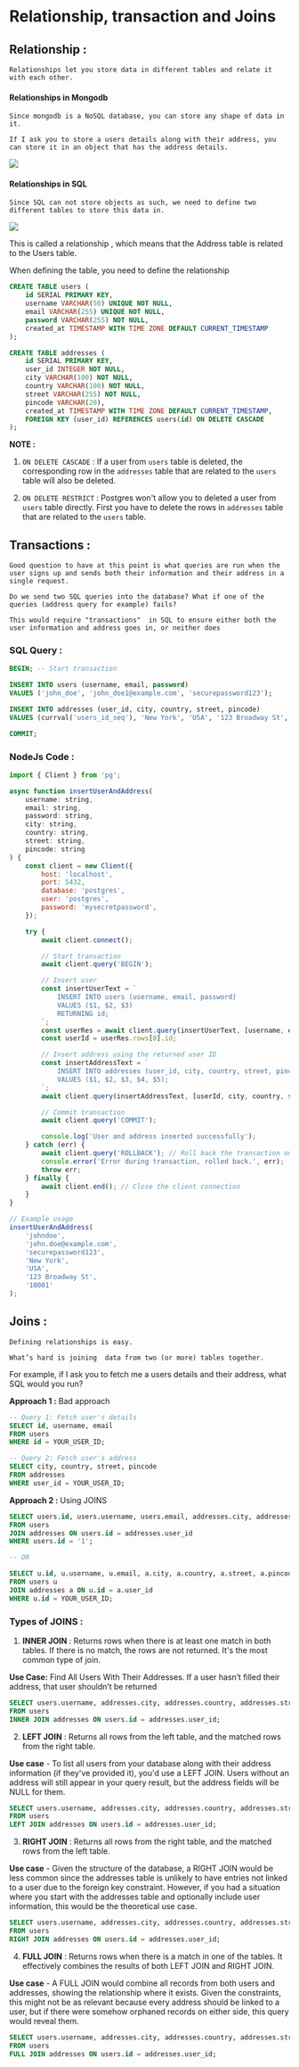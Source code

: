 # Relationship, transaction and Joins

## Relationship : 
    Relationships let you store data in different tables and relate it with each other.

#### Relationships in Mongodb
    Since mongodb is a NoSQL database, you can store any shape of data in it. 

    If I ask you to store a users details along with their address, you can store it in an object that has the address details.

<img src="./assets/Pic-1.webp" />

#### Relationships in SQL
    Since SQL can not store objects as such, we need to define two different tables to store this data in.

<img src="./assets/Pic-2.webp" />

This is called a relationship , which means that the Address table is related to the Users table.

When defining the table, you need to define the relationship 

```sql
CREATE TABLE users (
    id SERIAL PRIMARY KEY,
    username VARCHAR(50) UNIQUE NOT NULL,
    email VARCHAR(255) UNIQUE NOT NULL,
    password VARCHAR(255) NOT NULL,
    created_at TIMESTAMP WITH TIME ZONE DEFAULT CURRENT_TIMESTAMP
);

CREATE TABLE addresses (
    id SERIAL PRIMARY KEY,
    user_id INTEGER NOT NULL,
    city VARCHAR(100) NOT NULL,
    country VARCHAR(100) NOT NULL,
    street VARCHAR(255) NOT NULL,
    pincode VARCHAR(20),
    created_at TIMESTAMP WITH TIME ZONE DEFAULT CURRENT_TIMESTAMP,
    FOREIGN KEY (user_id) REFERENCES users(id) ON DELETE CASCADE
);
```
**NOTE :** 
1) `ON DELETE CASCADE` : If a user from `users` table is deleted, the corresponding row in the `addresses` table that are related to the `users` table will also be deleted.

2) `ON DELETE RESTRICT` : Postgres won't allow you to deleted a user from `users` table directly. First you have to delete the rows in `addresses` table that are related to the `users` table.

## Transactions : 
    
    Good question to have at this point is what queries are run when the user signs up and sends both their information and their address in a single request.

    Do we send two SQL queries into the database? What if one of the queries (address query for example) fails?

    This would require "transactions"  in SQL to ensure either both the user information and address goes in, or neither does

### SQL Query :
```sql
BEGIN; -- Start transaction

INSERT INTO users (username, email, password)
VALUES ('john_doe', 'john_doe1@example.com', 'securepassword123');

INSERT INTO addresses (user_id, city, country, street, pincode)
VALUES (currval('users_id_seq'), 'New York', 'USA', '123 Broadway St', '10001');

COMMIT;
```

### NodeJs Code : 
```javascript
import { Client } from 'pg';

async function insertUserAndAddress(
    username: string, 
    email: string, 
    password: string, 
    city: string, 
    country: string, 
    street: string, 
    pincode: string
) {
    const client = new Client({
        host: 'localhost',
        port: 5432,
        database: 'postgres',
        user: 'postgres',
        password: 'mysecretpassword',
    });

    try {
        await client.connect();

        // Start transaction
        await client.query('BEGIN');

        // Insert user
        const insertUserText = `
            INSERT INTO users (username, email, password)
            VALUES ($1, $2, $3)
            RETURNING id;
        `;
        const userRes = await client.query(insertUserText, [username, email, password]);
        const userId = userRes.rows[0].id;

        // Insert address using the returned user ID
        const insertAddressText = `
            INSERT INTO addresses (user_id, city, country, street, pincode)
            VALUES ($1, $2, $3, $4, $5);
        `;
        await client.query(insertAddressText, [userId, city, country, street, pincode]);

        // Commit transaction
        await client.query('COMMIT');

        console.log('User and address inserted successfully');
    } catch (err) {
        await client.query('ROLLBACK'); // Roll back the transaction on error
        console.error('Error during transaction, rolled back.', err);
        throw err;
    } finally {
        await client.end(); // Close the client connection
    }
}

// Example usage
insertUserAndAddress(
    'johndoe', 
    'john.doe@example.com', 
    'securepassword123', 
    'New York', 
    'USA', 
    '123 Broadway St', 
    '10001'
);
```

## Joins : 
    Defining relationships is easy.

    What’s hard is joining  data from two (or more) tables together.

For example, if I ask you to fetch me a users details and  their address, what SQL would you run?

**Approach 1 :** Bad approach
```sql
-- Query 1: Fetch user's details
SELECT id, username, email
FROM users
WHERE id = YOUR_USER_ID;

-- Query 2: Fetch user's address
SELECT city, country, street, pincode
FROM addresses
WHERE user_id = YOUR_USER_ID;
```

**Approach 2 :** Using JOINS
```sql
SELECT users.id, users.username, users.email, addresses.city, addresses.country, addresses.street, addresses.pincode
FROM users
JOIN addresses ON users.id = addresses.user_id
WHERE users.id = '1';

-- OR

SELECT u.id, u.username, u.email, a.city, a.country, a.street, a.pincode
FROM users u
JOIN addresses a ON u.id = a.user_id
WHERE u.id = YOUR_USER_ID;
```

### Types of JOINS : 
1) **INNER JOIN** : Returns rows when there is at least one match in both tables. If there is no match, the rows are not returned. It's the most common type of join.

**Use Case:** Find All Users With Their Addresses. If a user hasn’t filled their address, that user shouldn’t be returned

```sql
SELECT users.username, addresses.city, addresses.country, addresses.street, addresses.pincode
FROM users
INNER JOIN addresses ON users.id = addresses.user_id;
```

2) **LEFT JOIN** : Returns all rows from the left table, and the matched rows from the right table.

**Use case** - To list all users from your database along with their address information (if they've provided it), you'd use a LEFT JOIN. Users without an address will still appear in your query result, but the address fields will be NULL for them.

```sql
SELECT users.username, addresses.city, addresses.country, addresses.street, addresses.pincode
FROM users
LEFT JOIN addresses ON users.id = addresses.user_id;
```

3) **RIGHT JOIN** : Returns all rows from the right table, and the matched rows from the left table.

**Use case** - Given the structure of the database, a RIGHT JOIN would be less common since the addresses table is unlikely to have entries not linked to a user due to the foreign key constraint. However, if you had a situation where you start with the addresses table and optionally include user information, this would be the theoretical use case.

```sql
SELECT users.username, addresses.city, addresses.country, addresses.street, addresses.pincode
FROM users
RIGHT JOIN addresses ON users.id = addresses.user_id;
```

4) **FULL JOIN** : Returns rows when there is a match in one of the tables. It effectively combines the results of both LEFT JOIN and RIGHT JOIN.

**Use case** - A FULL JOIN would combine all records from both users and addresses, showing the relationship where it exists. Given the constraints, this might not be as relevant because every address should be linked to a user, but if there were somehow orphaned records on either side, this query would reveal them.

```sql
SELECT users.username, addresses.city, addresses.country, addresses.street, addresses.pincode
FROM users
FULL JOIN addresses ON users.id = addresses.user_id;
```
